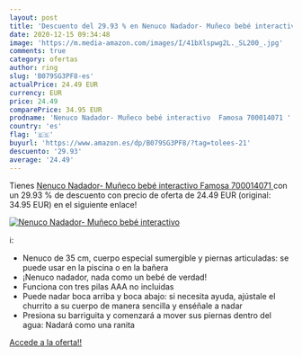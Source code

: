 ```yaml
---
layout: post
title: 'Descuento del 29.93 % en Nenuco Nadador- Muñeco bebé interactivo '
date: 2020-12-15 09:34:48
image: 'https://m.media-amazon.com/images/I/41bXlspwg2L._SL200_.jpg'
comments: true
category: ofertas
author: ring
slug: 'B079SG3PF8-es'
actualPrice: 24.49 EUR
currency: EUR
price: 24.49
comparePrice: 34.95 EUR
prodname: 'Nenuco Nadador- Muñeco bebé interactivo  Famosa 700014071 '
country: 'es'
flag: '🇪🇸'
buyurl: 'https://www.amazon.es/dp/B079SG3PF8/?tag=tolees-21'
descuento: '29.93'
average: '24.49'
---
```


Tienes [Nenuco Nadador- Muñeco bebé interactivo  Famosa 700014071 ](https://www.amazon.es/dp/B079SG3PF8/?tag=tolees-21) con un 29.93 % de descuento con precio de oferta de 24.49 EUR (original: 34.95 EUR) en el siguiente enlace!

[![Nenuco Nadador- Muñeco bebé interactivo ](https://m.media-amazon.com/images/I/41bXlspwg2L._SL200_.jpg)](https://www.amazon.es/dp/B079SG3PF8/?tag=tolees-21)

ℹ️:

- Nenuco de 35 cm, cuerpo especial sumergible y piernas articuladas: se puede usar en la piscina o en la bañera
- ¡Nenuco nadador, nada como un bebé de verdad!
- Funciona con tres pilas AAA no incluidas
- Puede nadar boca arriba y boca abajo: si necesita ayuda, ajústale el churrito a su cuerpo de manera sencilla y enséñale a nadar
- Presiona su barriguita y comenzará a mover sus piernas dentro del agua: Nadará como una ranita

[Accede a la oferta!!](https://www.amazon.es/dp/B079SG3PF8/?tag=tolees-21)
